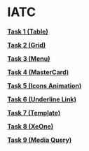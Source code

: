 
# IATC

<strong><a href="https://fuadhajiyevv.github.io/IATC/Task%201%20(Table)/" target="_blank">Task 1 (Table)</a></strong><br/>

<strong><a href="https://fuadhajiyevv.github.io/IATC/Task%202%20(Grid)/" target="_blank">Task 2 (Grid)</a></strong><br/>

<strong><a href="https://fuadhajiyevv.github.io/IATC/Task%203%20(Menu)/" target="_blank">Task 3 (Menu)</a></strong><br/>

<strong><a href="https://fuadhajiyevv.github.io/IATC/Task%204%20(MasterCard)/" target="_blank">Task 4 (MasterCard)</a></strong><br/>

<strong><a href="https://fuadhajiyevv.github.io/IATC/Task%205%20(Icons%20Animation)/" target="_blank">Task 5 (Icons Animation)</a></strong><br/>

<strong><a href="https://fuadhajiyevv.github.io/IATC/Task%206%20(Underline%20Link)/" target="_blank">Task 6 (Underline Link)</a></strong><br/>

<strong><a href="https://fuadhajiyevv.github.io/IATC/Task%207%20(Template)/" target="_blank">Task 7 (Template)</a></strong><br/>

<strong><a href="https://fuadhajiyevv.github.io/IATC/Task%208%20(XeOne)/" target="_blank">Task 8 (XeOne)</a></strong><br/>

<strong><a href="https://fuadhajiyevv.github.io/IATC/Task%209%20(Media%20Query)/" target="_blank">Task 9 (Media Query)</a></strong><br/>

